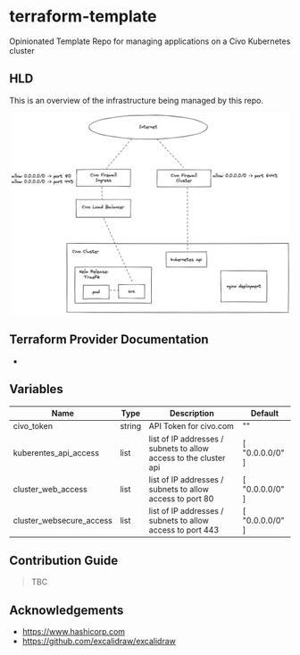 # terraform-template

Opinionated Template Repo for managing applications on a Civo Kubernetes cluster 

## HLD

This is an overview of the infrastructure being managed by this repo.  

![HLD](./hld.excalidraw.png)

## Terraform Provider Documentation

* 
## Variables

| Name | Type | Description | Default |
|------|------|-------------|---------|
| civo_token | string | API Token for civo.com | "" | 
| kuberentes_api_access |  list | list of IP addresses / subnets to allow access to the cluster api | [ "0.0.0.0/0" ] |
| cluster_web_access | list | list of IP addresses / subnets to allow access to port 80 | [ "0.0.0.0/0" ] |
| cluster_websecure_access | list | list of IP addresses / subnets to allow access to port 443 | [ "0.0.0.0/0" ] |

## Contribution Guide

> TBC

## Acknowledgements

- https://www.hashicorp.com
- https://github.com/excalidraw/excalidraw